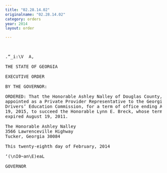 ```yaml
---
title: "02.28.14.02"
originalname: "02.28.14.02"
category: orders
year: 2014
layout: order

---
```

<pre>
 

.“_i:\V  A,

THE STATE OF GEORGIA

EXECUTIVE ORDER

BY THE GOVERNOR:

ORDERED: That the Honorable Ashley Nalley of Douglas County, Georgia, is
appointed as a Private Provider Representative to the Georgia
Drivers’ Education Commission, for a term of office ending August
19, 2015, to succeed the Honorable Lynn E. Breck, whose term
expired August 19, 2011.

The Honorable Ashley Nalley
3566 Lawrenceville Highway
Tucker, Georgia 30084

This twenty-eighth day of February, 2014

‘(\nI0~an\E)eaL

GOVERNOR

</pre>
